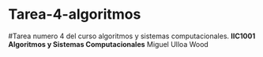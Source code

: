 # Tarea-4-algoritmos
#Tarea numero 4 del curso algoritmos y sistemas computacionales.
**IIC1001 Algoritmos y Sistemas Computacionales**
Miguel Ulloa Wood
